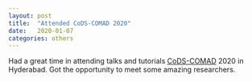 ```yaml
---
layout: post
title:  "Attended CoDS-COMAD 2020"
date:   2020-01-07
categories: others
---
```


Had a great time in attending talks and tutorials [CoDS-COMAD](https://cods-comad.in) 2020 in Hyderabad. Got the opportunity to meet some amazing researchers.